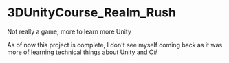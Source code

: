 # 3DUnityCourse_Realm_Rush

Not really a game, more to learn more Unity

As of now this project is complete, I don't see myself coming back as it was more of learning technical things about Unity and C#
